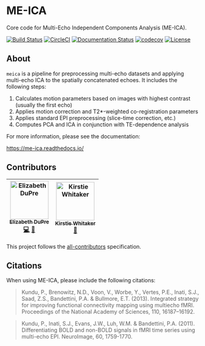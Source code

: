 # ME-ICA

Core code for Multi-Echo Independent Components Analysis (ME-ICA).

[![Build Status](https://travis-ci.org/emdupre/me-ica.svg?branch=shotgun)](https://travis-ci.org/emdupre/me-ica) [![CircleCI](https://circleci.com/gh/emdupre/me-ica/tree/py3.svg?style=shield&circle-token=:circle-token)](https://circleci.com/gh/emdupre/me-ica)
[![Documentation Status](https://readthedocs.org/projects/me-ica/badge/?version=latest)](http://me-ica.readthedocs.io/en/latest/?badge=latest)
[![codecov](https://codecov.io/gh/emdupre/me-ica/branch/shotgun/graph/badge.svg)](https://codecov.io/gh/emdupre/me-ica) [![License](https://img.shields.io/badge/License-LGPL%202.0-blue.svg)](https://opensource.org/licenses/LGPL-2.1)

## About

`meica` is a pipeline for preprocessing multi-echo datasets and applying multi-echo ICA to the spatially concatenated echoes. It includes the following steps:

1. Calculates motion parameters based on images with highest contrast (usually the first echo)
2. Applies motion correction and T2*-weighted co-registration parameters
3. Applies standard EPI preprocessing (slice-time correction, etc.)
4. Computes PCA and ICA in conjunction with TE-dependence analysis

For more information, please see the documentation:

https://me-ica.readthedocs.io/

## Contributors

| [<img src="https://avatars.githubusercontent.com/emdupre?s=100" width="100" alt="Elizabeth DuPre" /><br /><sub>Elizabeth DuPre</sub>](http://emdupre.me)<br />[💻](https://github.com/emdupre/me-ica/commits?author=emdupre) [📖](https://github.com/emdupre/me-ica/commits?author=emdupre) | [<img src="https://avatars.githubusercontent.com/KirstieJane?s=100" width="100" alt="Kirstie Whitaker" /><br /><sub>Kirstie Whitaker</sub>](http://whitakerlab.github.io)<br />[📖](https://github.com/emdupre/me-ica/commits?author=KirstieJane) |
| :---: | :---: |


This project follows the [all-contributors](https://github.com/kentcdodds/all-contributors) specification.

## Citations
When using ME-ICA, please include the following citations:

> Kundu, P., Brenowitz, N.D., Voon, V., Worbe, Y., Vertes, P.E., Inati, S.J., Saad, Z.S., Bandettini, P.A. & Bullmore, E.T. (2013). Integrated strategy for improving functional connectivity mapping using multiecho fMRI. Proceedings of the National Academy of Sciences, 110, 16187–16192.



> Kundu, P., Inati, S.J., Evans, J.W., Luh, W.M. & Bandettini, P.A. (2011). Differentiating BOLD and non-BOLD signals in fMRI time series using multi-echo EPI. NeuroImage, 60, 1759-1770.
